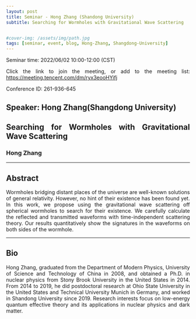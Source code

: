 ```yaml
---
layout: post
title: Seminar - Hong Zhang (Shandong University)
subtitle: Searching for Wormholes with Gravitational Wave Scattering


#cover-img: /assets/img/path.jpg
tags: [seminar, event, blog, Hong-Zhang, Shangdong-University]
---
```


<style>
body {
text-align: justify}
</style>

Seminar time: 2022/06/02 10:00-12:00 (CST)

Click the link to join the meeting, or add to the meeting list:
https://meeting.tencent.com/dm/ryx3eooHYifj

Conference ID: 261-936-645

## Speaker: Hong Zhang(Shangdong University)

## Searching for Wormholes with Gravitational Wave Scattering

### Hong Zhang

______________________________

## Abstract

Wormholes bridging distant places of the universe are well-known solutions of general relativity. However, no hint of their existence has been found yet. In this work, we propose using the gravitational wave scattering off spherical wormholes to search for their existence. We carefully calculate the reflected and transmitted waveforms with time-independent scattering theory. Our results quantitatively show the signatures in the waveforms on both sides of the wormhole.

______________________________

## Bio

 Hong Zhang, graduated from the Department of Modern Physics, University of Science and Technology of China in 2008, and obtained a Ph.D. in nuclear physics from Stony Brook University in the United States in 2014. From 2014 to 2019, he did postdoctoral research at Ohio State University in the United States and Technical University Munich in Germany, and worked in Shandong University since 2019. Research interests focus on low-energy quantum effective theory and its applications in nuclear physics and dark matter.